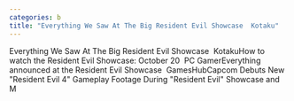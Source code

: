 ```yaml
---
categories: b
title: "Everything We Saw At The Big Resident Evil Showcase  Kotaku"
---
```

Everything We Saw At The Big Resident Evil Showcase&nbsp;&nbsp;KotakuHow to watch the Resident Evil Showcase: October 20&nbsp;&nbsp;PC GamerEverything announced at the Resident Evil Showcase&nbsp;&nbsp;GamesHubCapcom Debuts New "Resident Evil 4" Gameplay Footage During "Resident Evil" Showcase and M